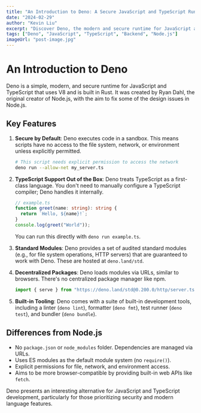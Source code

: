 ```yaml
---
title: "An Introduction to Deno: A Secure JavaScript and TypeScript Runtime"
date: "2024-02-29"
author: "Kevin Liu"
excerpt: "Discover Deno, the modern and secure runtime for JavaScript and TypeScript, created by the original author of Node.js."
tags: ["Deno", "JavaScript", "TypeScript", "Backend", "Node.js"]
imageUrl: "post-image.jpg"
---
```


# An Introduction to Deno

Deno is a simple, modern, and secure runtime for JavaScript and TypeScript that uses V8 and is built in Rust. It was created by Ryan Dahl, the original creator of Node.js, with the aim to fix some of the design issues in Node.js.

## Key Features

1.  **Secure by Default**: Deno executes code in a sandbox. This means scripts have no access to the file system, network, or environment unless explicitly permitted.
    ```bash
    # This script needs explicit permission to access the network
    deno run --allow-net my_server.ts
    ```

2.  **TypeScript Support Out of the Box**: Deno treats TypeScript as a first-class language. You don't need to manually configure a TypeScript compiler; Deno handles it internally.
    ```typescript
    // example.ts
    function greet(name: string): string {
      return `Hello, ${name}!`;
    }
    console.log(greet("World"));
    ```
    You can run this directly with `deno run example.ts`.

3.  **Standard Modules**: Deno provides a set of audited standard modules (e.g., for file system operations, HTTP servers) that are guaranteed to work with Deno. These are hosted at `deno.land/std`.

4.  **Decentralized Packages**: Deno loads modules via URLs, similar to browsers. There's no centralized package manager like npm.
    ```typescript
    import { serve } from "https://deno.land/std@0.200.0/http/server.ts";
    ```

5.  **Built-in Tooling**: Deno comes with a suite of built-in development tools, including a linter (`deno lint`), formatter (`deno fmt`), test runner (`deno test`), and bundler (`deno bundle`).

## Differences from Node.js

-   No `package.json` or `node_modules` folder. Dependencies are managed via URLs.
-   Uses ES modules as the default module system (no `require()`).
-   Explicit permissions for file, network, and environment access.
-   Aims to be more browser-compatible by providing built-in web APIs like `fetch`.

Deno presents an interesting alternative for JavaScript and TypeScript development, particularly for those prioritizing security and modern language features.
